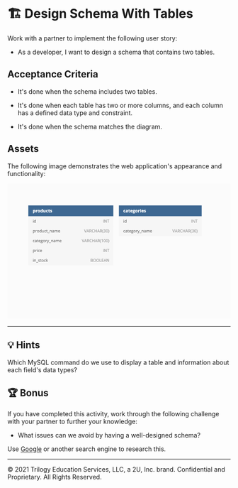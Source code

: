 # 🏗️ Design Schema With Tables

Work with a partner to implement the following user story:

* As a developer, I want to design a schema that contains two tables.

## Acceptance Criteria

* It's done when the schema includes two tables.

* It's done when each table has two or more columns, and each column has a defined data type and constraint.

* It's done when the schema matches the diagram.

## Assets

The following image demonstrates the web application's appearance and functionality:

![The schema displays two tables, one labeled "products" and one labeled "categories", each with rows for id and other data.](./assets/image_1.png)

---

## 💡 Hints

Which MySQL command do we use to display a table and information about each field's data types?

## 🏆 Bonus

If you have completed this activity, work through the following challenge with your partner to further your knowledge:

* What issues can we avoid by having a well-designed schema?

Use [Google](https://www.google.com) or another search engine to research this.

---
© 2021 Trilogy Education Services, LLC, a 2U, Inc. brand. Confidential and Proprietary. All Rights Reserved.
